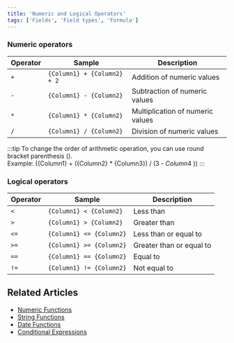 ```yaml
---
title: 'Numeric and Logical Operators'
tags: ['Fields', 'Field types', 'Formula']
---
```



### Numeric operators

| Operator | Sample                      | Description                      |
|----------|-----------------------------|----------------------------------|
| `+`      | `{Column1} + {Column2} + 2` | Addition of numeric values       |
| `-`      | `{Column1} - {Column2}`     | Subtraction of numeric values    |
| `*`      | `{Column1} * {Column2}`     | Multiplication of numeric values |
| `/`      | `{Column1} / {Column2}`     | Division of numeric values       |

:::tip
To change the order of arithmetic operation, you can use round bracket parenthesis ().  
Example: ({Column1} + ({Column2} * {Column3}) / (3 - $Column4$ ))
:::


### Logical operators

| Operator | Sample                   | Description              |
|----------|--------------------------|--------------------------|
| `<`      | `{Column1} < {Column2}`  | Less than                |
| `>`      | `{Column1} > {Column2}`  | Greater than             |
| `<=`     | `{Column1} <= {Column2}` | Less than or equal to    |
| `>=`     | `{Column1} >= {Column2}` | Greater than or equal to |
| `==`     | `{Column1} == {Column2}` | Equal to                 |
| `!=`     | `{Column1} != {Column2}` | Not equal to             |


## Related Articles
- [Numeric Functions](020.numeric-functions.md)
- [String Functions](030.string-functions.md)
- [Date Functions](040.date-functions.md)
- [Conditional Expressions](050.conditional-expressions.md)


